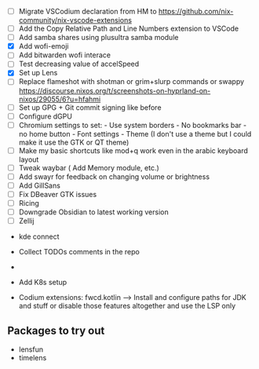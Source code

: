 - [ ] Migrate VSCodium declaration from HM to https://github.com/nix-community/nix-vscode-extensions
- [ ] Add the Copy Relative Path and Line Numbers extension to VSCode
- [ ] Add samba shares using plusultra samba module
- [x] Add wofi-emoji
- [ ] Add bitwarden wofi interace
- [ ] Test decreasing value of accelSpeed
- [x] Set up Lens
- [ ] Replace flameshot with shotman or grim+slurp commands or swappy https://discourse.nixos.org/t/screenshots-on-hyprland-on-nixos/29055/6?u=hfahmi
- [ ] Set up GPG + Git commit signing like before
- [ ] Configure dGPU
- [ ] Chromium settings to set:
        - Use system borders
        - No bookmarks bar
        - no home button
        - Font settings
        - Theme (I don't use a theme but I could make it use the GTK or QT theme)
- [ ] Make my basic shortcuts like mod+q work even in the arabic keyboard layout
- [ ] Tweak waybar ( Add Memory module, etc.)
- [ ] Add swayr for feedback on changing volume or brightness
- [ ] Add GillSans
- [ ] Fix DBeaver GTK issues
- [ ] Ricing
- [ ] Downgrade Obsidian to latest working version
- [ ] Zellij
- kde connect
- Collect TODOs comments in the repo
- 
- Add K8s setup

- Codium extensions: 
fwcd.kotlin --> Install and configure paths for JDK and stuff or disable those features altogether and use the LSP only



## Packages to try out
- lensfun
- timelens
